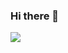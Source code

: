 ### Hi there 👋

<img src="https://github-readme-stats.vercel.app/api?username=Pingger&count_private=true&show_icons=true&include_all_commits=true">

<!--
**Pingger/Pingger** is a ✨ _special_ ✨ repository because its `README.md` (this file) appears on your GitHub profile.

Here are some ideas to get you started:

- 🔭 I’m currently working on ...
- 🌱 I’m currently learning ...
- 👯 I’m looking to collaborate on ...
- 🤔 I’m looking for help with ...
- 💬 Ask me about ...
- 📫 How to reach me: ...
- 😄 Pronouns: ...
- ⚡ Fun fact: ...
-->
